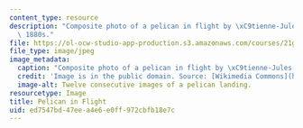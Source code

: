 ```yaml
---
content_type: resource
description: "Composite photo of a pelican in flight by \xC9tienne-Jules Marey, c.\
  \ 1880s."
file: https://ol-ocw-studio-app-production.s3.amazonaws.com/courses/21g-049-french-photography-spring-2017/ed7547bd47eea4e6e0ff972cbfb18e7c_7.Research_Pelican.jpg
file_type: image/jpeg
image_metadata:
  caption: "Composite photo of a pelican in flight by \xC9tienne-Jules Marey, c. 1880s."
  credit: 'Image is in the public domain. Source: [Wikimedia Commons](https://commons.wikimedia.org/wiki/File:Marey_-_birds.jpg).'
  image-alt: Twelve consecutive images of a pelican landing.
resourcetype: Image
title: Pelican in Flight
uid: ed7547bd-47ee-a4e6-e0ff-972cbfb18e7c
---
```

